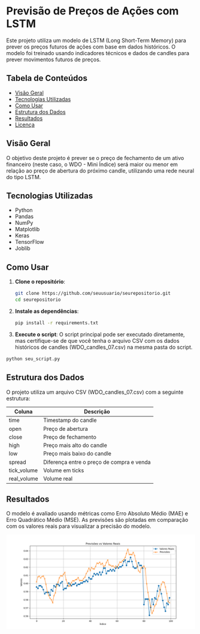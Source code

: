 # Previsão de Preços de Ações com LSTM

Este projeto utiliza um modelo de LSTM (Long Short-Term Memory) para prever os preços futuros de ações com base em dados históricos. O modelo foi treinado usando indicadores técnicos e dados de candles para prever movimentos futuros de preços.

## Tabela de Conteúdos

- [Visão Geral](#visão-geral)
- [Tecnologias Utilizadas](#tecnologias-utilizadas)
- [Como Usar](#como-usar)
- [Estrutura dos Dados](#estrutura-dos-dados)
- [Resultados](#resultados)
- [Licença](#licença)

## Visão Geral

O objetivo deste projeto é prever se o preço de fechamento de um ativo financeiro (neste caso, o WDO - Mini Índice) será maior ou menor em relação ao preço de abertura do próximo candle, utilizando uma rede neural do tipo LSTM. 

## Tecnologias Utilizadas

- Python
- Pandas
- NumPy
- Matplotlib
- Keras
- TensorFlow
- Joblib

## Como Usar

1. **Clone o repositório**:
   ```bash
   git clone https://github.com/seuusuario/seurepositorio.git
   cd seurepositorio
   ```

2. **Instale as dependências**:
   ``` bash
   pip install -r requirements.txt
   ```

3. **Execute o script**:
  O script principal pode ser executado diretamente, mas certifique-se de que você tenha o arquivo CSV com os dados históricos de candles (WDO_candles_07.csv) na mesma pasta do script.
  ``` bash
  python seu_script.py
  ```

## **Estrutura dos Dados**
O projeto utiliza um arquivo CSV (WDO_candles_07.csv) com a seguinte estrutura:

| Coluna       | Descrição                                  |
|--------------|--------------------------------------------|
| time         | Timestamp do candle                        |
| open         | Preço de abertura                          |
| close        | Preço de fechamento                        |
| high         | Preço mais alto do candle                 |
| low          | Preço mais baixo do candle                |
| spread       | Diferença entre o preço de compra e venda |
| tick_volume  | Volume em ticks                           |
| real_volume  | Volume real                                |


## Resultados

O modelo é avaliado usando métricas como Erro Absoluto Médio (MAE) e Erro Quadrático Médio (MSE). As previsões são plotadas em comparação com os valores reais para visualizar a precisão do modelo.

![Previsões vs Valores Reais](previsao_vs_reais.png)
